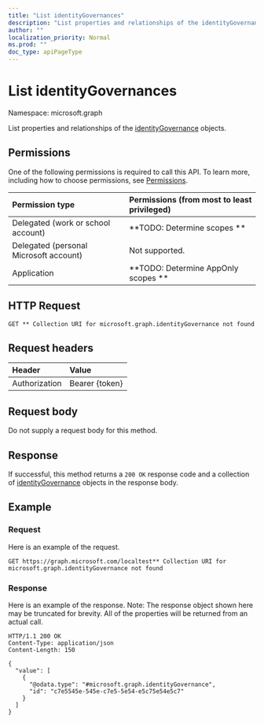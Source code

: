 ```yaml
---
title: "List identityGovernances"
description: "List properties and relationships of the identityGovernance objects."
author: ""
localization_priority: Normal
ms.prod: ""
doc_type: apiPageType
---
```


# List identityGovernances

Namespace: microsoft.graph

List properties and relationships of the [identityGovernance](../resources/identitygovernance.md) objects.

## Permissions
One of the following permissions is required to call this API. To learn more, including how to choose permissions, see [Permissions](/concepts/permissions-reference.md).

|Permission type|Permissions (from most to least privileged)|
|:---|:---|
|Delegated (work or school account)|**TODO: Determine scopes **|
|Delegated (personal Microsoft account)|Not supported.|
|Application|**TODO: Determine AppOnly scopes **|

## HTTP Request
<!-- {
  "blockType": "ignored"
}
-->
``` http
GET ** Collection URI for microsoft.graph.identityGovernance not found
```

## Request headers
|Header|Value|
|:---|:---|
|Authorization|Bearer {token}|

## Request body
Do not supply a request body for this method.

## Response
If successful, this method returns a `200 OK` response code and a collection of [identityGovernance](../resources/identitygovernance.md) objects in the response body.

## Example

### Request
Here is an example of the request.
<!-- {
  "blockType": "request",
  "name": "get_identitygovernance"
}
-->
``` http
GET https://graph.microsoft.com/localtest** Collection URI for microsoft.graph.identityGovernance not found
```

### Response
Here is an example of the response. Note: The response object shown here may be truncated for brevity. All of the properties will be returned from an actual call.
<!-- {
  "blockType": "response",
  "truncated": true,
  "@odata.type": "collection(microsoft.graph.identitygovernance)"
}
-->
``` http
HTTP/1.1 200 OK
Content-Type: application/json
Content-Length: 150

{
  "value": [
    {
      "@odata.type": "#microsoft.graph.identityGovernance",
      "id": "c7e5545e-545e-c7e5-5e54-e5c75e54e5c7"
    }
  ]
}
```

